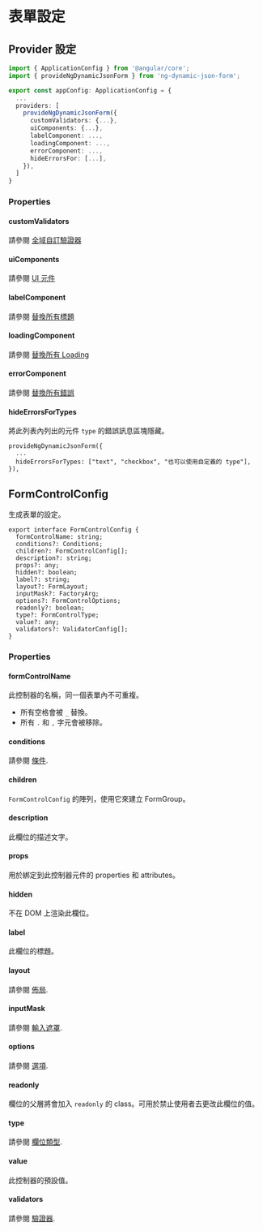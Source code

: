 # 表單設定

## Provider 設定

```ts
import { ApplicationConfig } from '@angular/core';
import { provideNgDynamicJsonForm } from 'ng-dynamic-json-form';

export const appConfig: ApplicationConfig = {
  ...
  providers: [
    provideNgDynamicJsonForm({
      customValidators: {...},
      uiComponents: {...},
      labelComponent: ...,
      loadingComponent: ...,
      errorComponent: ...,
      hideErrorsFor: [...],
    }),
  ]
}
```

### Properties

#### customValidators

請參閱 [全域自訂驗證器](../../v8/validators/validators_zh-TW.md#全域自訂驗證器)

#### uiComponents

請參閱 [UI 元件](../../v8/ui-components/ui-components_zh-TW.md)

#### labelComponent

請參閱 [替換所有標題](../../v8/custom-label/custom-label_zh-TW.md#替換所有標題)

#### loadingComponent

請參閱 [替換所有 Loading](../../v8/custom-loading/custom-loading_zh-TW.md#替換所有-loading)

#### errorComponent

請參閱 [替換所有錯誤](../../v8/custom-error/custom-error_zh-TW.md#替換所有錯誤)

#### hideErrorsForTypes

將此列表內列出的元件 `type` 的錯誤訊息區塊隱藏。

```tsx
provideNgDynamicJsonForm({
  ...
  hideErrorsForTypes: ["text", "checkbox", "也可以使用自定義的 type"],
}),
```

## FormControlConfig

生成表單的設定。

```tsx
export interface FormControlConfig {
  formControlName: string;
  conditions?: Conditions;
  children?: FormControlConfig[];
  description?: string;
  props?: any;
  hidden?: boolean;
  label?: string;
  layout?: FormLayout;
  inputMask?: FactoryArg;
  options?: FormControlOptions;
  readonly?: boolean;
  type?: FormControlType;
  value?: any;
  validators?: ValidatorConfig[];
}
```

### Properties

#### formControlName

此控制器的名稱，同一個表單內不可重複。

- 所有空格會被 `_` 替換。
- 所有 `.` 和 `,` 字元會被移除。

#### conditions

請參閱 [條件](../../v8/conditions/conditions_zh-TW.md).

#### children

`FormControlConfig` 的陣列，使用它來建立 FormGroup。

#### description

此欄位的描述文字。

#### props

用於綁定到此控制器元件的 properties 和 attributes。

#### hidden

不在 DOM 上渲染此欄位。

#### label

此欄位的標題。

#### layout

請參閱 [佈局](../../v8/layout/layout_zh-TW.md).

#### inputMask

請參閱 [輸入遮罩](../../v8/input-mask/input-mask_zh-TW.md).

#### options

請參閱 [選項](../../v8/options/options_zh-TW.md).

#### readonly

欄位的父層將會加入 `readonly` 的 class。可用於禁止使用者去更改此欄位的值。

#### type

請參閱 [欄位類型](../../v8/input-types/input-types_zh-TW.md).

#### value

此控制器的預設值。

#### validators

請參閱 [驗證器](../../v8/validators/validators_zh-TW.md).
